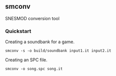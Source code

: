 ## smconv

SNESMOD conversion tool

### Quickstart

Creating a soundbank for a game.
```
smconv -s -o build/soundbank input1.it input2.it
```

Creating an SPC file.
```
smconv -o song.spc song.it
```